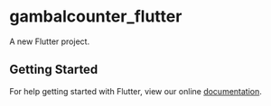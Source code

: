 # gambalcounter_flutter

A new Flutter project.

## Getting Started

For help getting started with Flutter, view our online
[documentation](https://flutter.io/).
